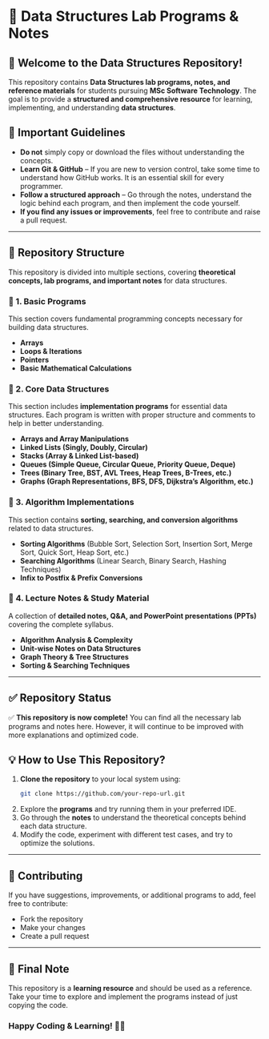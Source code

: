 # 📂 Data Structures Lab Programs & Notes

## 🚀 Welcome to the Data Structures Repository!  

This repository contains **Data Structures lab programs, notes, and reference materials** for students pursuing **MSc Software Technology**. The goal is to provide a **structured and comprehensive resource** for learning, implementing, and understanding **data structures**.  

## 📌 Important Guidelines  

- **Do not** simply copy or download the files without understanding the concepts.  
- **Learn Git & GitHub** – If you are new to version control, take some time to understand how GitHub works. It is an essential skill for every programmer.  
- **Follow a structured approach** – Go through the notes, understand the logic behind each program, and then implement the code yourself.  
- **If you find any issues or improvements**, feel free to contribute and raise a pull request.  

---

## 📜 Repository Structure  

This repository is divided into multiple sections, covering **theoretical concepts, lab programs, and important notes** for data structures.  

### 📁 1. Basic Programs  
This section covers fundamental programming concepts necessary for building data structures.  
- **Arrays**  
- **Loops & Iterations**  
- **Pointers**  
- **Basic Mathematical Calculations**  

### 📁 2. Core Data Structures  
This section includes **implementation programs** for essential data structures. Each program is written with proper structure and comments to help in better understanding.  
- **Arrays and Array Manipulations**  
- **Linked Lists (Singly, Doubly, Circular)**  
- **Stacks (Array & Linked List-based)**  
- **Queues (Simple Queue, Circular Queue, Priority Queue, Deque)**  
- **Trees (Binary Tree, BST, AVL Trees, Heap Trees, B-Trees, etc.)**  
- **Graphs (Graph Representations, BFS, DFS, Dijkstra’s Algorithm, etc.)**  

### 📁 3. Algorithm Implementations  
This section contains **sorting, searching, and conversion algorithms** related to data structures.  
- **Sorting Algorithms** (Bubble Sort, Selection Sort, Insertion Sort, Merge Sort, Quick Sort, Heap Sort, etc.)  
- **Searching Algorithms** (Linear Search, Binary Search, Hashing Techniques)  
- **Infix to Postfix & Prefix Conversions**  

### 📁 4. Lecture Notes & Study Material  
A collection of **detailed notes, Q&A, and PowerPoint presentations (PPTs)** covering the complete syllabus.  
- **Algorithm Analysis & Complexity**  
- **Unit-wise Notes on Data Structures**  
- **Graph Theory & Tree Structures**  
- **Sorting & Searching Techniques**  

---

## ✅ Repository Status  
✅ **This repository is now complete!** You can find all the necessary lab programs and notes here. However, it will continue to be improved with more explanations and optimized code.  

## 💡 How to Use This Repository?  
1. **Clone the repository** to your local system using:  
   ```bash
   git clone https://github.com/your-repo-url.git
   ```  
2. Explore the **programs** and try running them in your preferred IDE.  
3. Go through the **notes** to understand the theoretical concepts behind each data structure.  
4. Modify the code, experiment with different test cases, and try to optimize the solutions.  

---

## 🤝 Contributing  
If you have suggestions, improvements, or additional programs to add, feel free to contribute:  
- Fork the repository  
- Make your changes  
- Create a pull request  

---

## 📌 Final Note  
This repository is a **learning resource** and should be used as a reference. Take your time to explore and implement the programs instead of just copying the code.  

### **Happy Coding & Learning!** 🚀😊  
